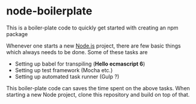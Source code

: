# node-boilerplate
This is a boiler-plate code to quickly get started with creating an npm package

Whenever one starts a new [Node.js]("https://nodejs.org/en/") project, there are few basic things which always needs to be done.
Some of these tasks are
- Setting up babel for transpiling (**Hello ecmascript 6**)
- Setting up test framework (Mocha etc.)
- Setting up automated task runner (Gulp ?)

This boiler-plate code can saves the time spent on the above tasks. When starting a new Node project, clone this repository and build on top of that.
